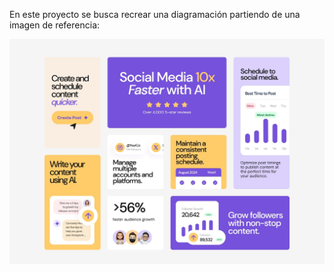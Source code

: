 En este proyecto se busca recrear una diagramación partiendo de una imagen de referencia:

![Referencia de diagramación](https://github.com/ledzerck/portfolio/blob/main/imgs/preview-desktop.jpg)